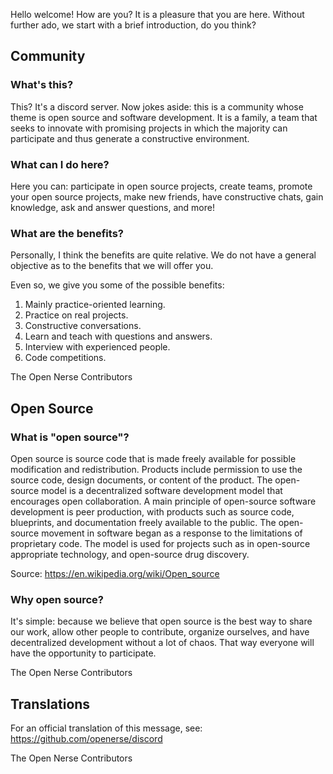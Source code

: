 Hello welcome! How are you? It is a pleasure that you are here.
Without further ado, we start with a brief introduction, do you think?

## Community

### What's this?

This? It's a discord server. Now jokes aside: this is a community whose theme is open source and software development. It is a family, a team that seeks to innovate with promising projects in which the majority can participate and thus generate a constructive environment.

### What can I do here?

Here you can: participate in open source projects, create teams, promote your open source projects, make new friends, have constructive chats, gain knowledge, ask and answer questions, and more!

### What are the benefits?

Personally, I think the benefits are quite relative. We do not have a general objective as to the benefits that we will offer you.

Even so, we give you some of the possible benefits:
1. Mainly practice-oriented learning.
2. Practice on real projects.
3. Constructive conversations.
4. Learn and teach with questions and answers.
5. Interview with experienced people.
6. Code competitions.

The Open Nerse Contributors

## Open Source

### What is "open source"?

Open source is source code that is made freely available for possible modification and redistribution. Products include permission to use the source code, design documents, or content of the product. The open-source model is a decentralized software development model that encourages open collaboration. A main principle of open-source software development is peer production, with products such as source code, blueprints, and documentation freely available to the public. The open-source movement in software began as a response to the limitations of proprietary code. The model is used for projects such as in open-source appropriate technology, and open-source drug discovery.

Source: https://en.wikipedia.org/wiki/Open_source

### Why open source?

It's simple: because we believe that open source is the best way to share our work, allow other people to contribute, organize ourselves, and have decentralized development without a lot of chaos. That way everyone will have the opportunity to participate.

The Open Nerse Contributors

## Translations

For an official translation of this message, see: https://github.com/openerse/discord

The Open Nerse Contributors